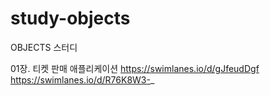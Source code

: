 # study-objects
OBJECTS 스터디

01장. 티켓 판매 애플리케이션
https://swimlanes.io/d/gJfeudDgf
https://swimlanes.io/d/R76K8W3-_
